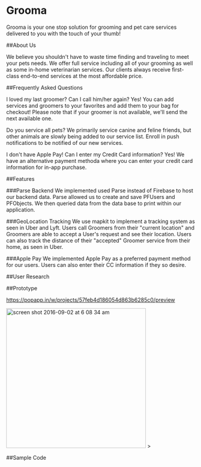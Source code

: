 # Grooma 

Grooma is your one stop solution for grooming and pet care services delivered to you with the touch of your thumb! 

##About Us 

We believe you shouldn't have to waste time finding and traveling to meet your pets needs. We offer full service including all of your grooming as well as some in-home veterinarian services. Our clients always receive first-class end-to-end services at the most affordable price. 

##Frequently Asked Questions

I loved my last groomer? Can I call him/her again?
Yes! You can add services and groomers to your favorites and add them to your bag for checkout! Please note that if your groomer is not available, we'll send the next available one. 

Do you service all pets?
We primarily service canine and feline friends, but other animals are slowly being added to our service list. Enroll in push notifications to be notified of our new services. 

I don't have Apple Pay! Can I enter my Credit Card information?
Yes! We have an alternative payment methoda where you can enter your credit card information for in-app purchase. 


##Features

###Parse Backend
We implemented used Parse instead of Firebase to host our backend data. Parse allowed us to create and save PFUsers and PFObjects. We then queried data from the data base to print within our application.

###GeoLocation Tracking
We use mapkit to implement a tracking system as seen in Uber and Lyft. Users call Groomers from their "current location" and Groomers are able to accept a User's request and see their location. Users can also track the distance of their "accepted" Groomer service from their home, as seen in Uber. 

###Apple Pay 
We implemented Apple Pay as a preferred payment method for our users. Users can also enter their CC information if they so desire. 



##User Research 


##Prototype 


https://popapp.in/w/projects/57feb4d186054d863b6285c0/preview





<img width="372" alt="screen shot 2016-09-02 at 6 08 34 am" src="https://cloud.githubusercontent.com/assets/20820597/18205059/e1fb4f6e-70d4-11e6-8ef7-dbe9d640f367.png">
>

##Sample Code 







